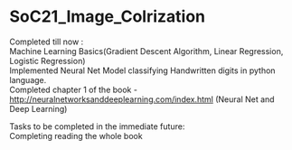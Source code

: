 # SoC21_Image_Colrization

Completed till now :\
  Machine Learning Basics(Gradient Descent Algorithm, Linear Regression, Logistic Regression) \
  Implemented Neural Net Model classifying Handwritten digits in python language. \
  Completed chapter 1 of the book - http://neuralnetworksanddeeplearning.com/index.html (Neural Net and Deep Learning)
  
Tasks to be completed in the immediate future:\
  Completing reading the whole book
